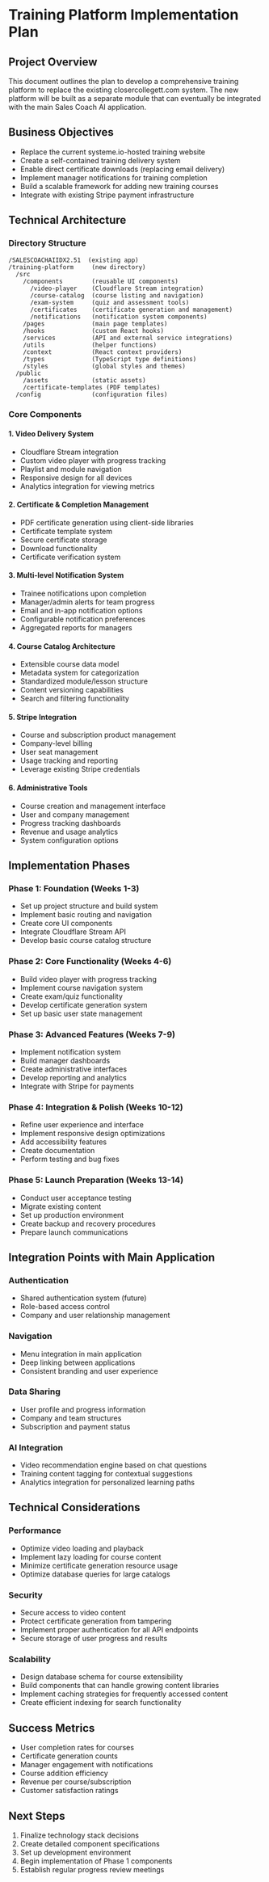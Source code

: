 # Training Platform Implementation Plan

## Project Overview
This document outlines the plan to develop a comprehensive training platform to replace the existing closercollegett.com system. The new platform will be built as a separate module that can eventually be integrated with the main Sales Coach AI application.

## Business Objectives
- Replace the current systeme.io-hosted training website
- Create a self-contained training delivery system
- Enable direct certificate downloads (replacing email delivery)
- Implement manager notifications for training completion
- Build a scalable framework for adding new training courses
- Integrate with existing Stripe payment infrastructure

## Technical Architecture

### Directory Structure
```
/SALESCOACHAIIDX2.51  (existing app)
/training-platform     (new directory)
  /src
    /components        (reusable UI components)
      /video-player    (Cloudflare Stream integration)
      /course-catalog  (course listing and navigation)
      /exam-system     (quiz and assessment tools)
      /certificates    (certificate generation and management)
      /notifications   (notification system components)
    /pages             (main page templates)
    /hooks             (custom React hooks)
    /services          (API and external service integrations)
    /utils             (helper functions)
    /context           (React context providers)
    /types             (TypeScript type definitions)
    /styles            (global styles and themes)
  /public
    /assets            (static assets)
    /certificate-templates (PDF templates)
  /config              (configuration files)
```

### Core Components

#### 1. Video Delivery System
- Cloudflare Stream integration
- Custom video player with progress tracking
- Playlist and module navigation
- Responsive design for all devices
- Analytics integration for viewing metrics

#### 2. Certificate & Completion Management
- PDF certificate generation using client-side libraries
- Certificate template system
- Secure certificate storage
- Download functionality
- Certificate verification system

#### 3. Multi-level Notification System
- Trainee notifications upon completion
- Manager/admin alerts for team progress
- Email and in-app notification options
- Configurable notification preferences
- Aggregated reports for managers

#### 4. Course Catalog Architecture
- Extensible course data model
- Metadata system for categorization
- Standardized module/lesson structure
- Content versioning capabilities
- Search and filtering functionality

#### 5. Stripe Integration
- Course and subscription product management
- Company-level billing
- User seat management
- Usage tracking and reporting
- Leverage existing Stripe credentials

#### 6. Administrative Tools
- Course creation and management interface
- User and company management
- Progress tracking dashboards
- Revenue and usage analytics
- System configuration options

## Implementation Phases

### Phase 1: Foundation (Weeks 1-3)
- Set up project structure and build system
- Implement basic routing and navigation
- Create core UI components
- Integrate Cloudflare Stream API
- Develop basic course catalog structure

### Phase 2: Core Functionality (Weeks 4-6)
- Build video player with progress tracking
- Implement course navigation system
- Create exam/quiz functionality
- Develop certificate generation system
- Set up basic user state management

### Phase 3: Advanced Features (Weeks 7-9)
- Implement notification system
- Build manager dashboards
- Create administrative interfaces
- Develop reporting and analytics
- Integrate with Stripe for payments

### Phase 4: Integration & Polish (Weeks 10-12)
- Refine user experience and interface
- Implement responsive design optimizations
- Add accessibility features
- Create documentation
- Perform testing and bug fixes

### Phase 5: Launch Preparation (Weeks 13-14)
- Conduct user acceptance testing
- Migrate existing content
- Set up production environment
- Create backup and recovery procedures
- Prepare launch communications

## Integration Points with Main Application

### Authentication
- Shared authentication system (future)
- Role-based access control
- Company and user relationship management

### Navigation
- Menu integration in main application
- Deep linking between applications
- Consistent branding and user experience

### Data Sharing
- User profile and progress information
- Company and team structures
- Subscription and payment status

### AI Integration
- Video recommendation engine based on chat questions
- Training content tagging for contextual suggestions
- Analytics integration for personalized learning paths

## Technical Considerations

### Performance
- Optimize video loading and playback
- Implement lazy loading for course content
- Minimize certificate generation resource usage
- Optimize database queries for large catalogs

### Security
- Secure access to video content
- Protect certificate generation from tampering
- Implement proper authentication for all API endpoints
- Secure storage of user progress and results

### Scalability
- Design database schema for course extensibility
- Build components that can handle growing content libraries
- Implement caching strategies for frequently accessed content
- Create efficient indexing for search functionality

## Success Metrics
- User completion rates for courses
- Certificate generation counts
- Manager engagement with notifications
- Course addition efficiency
- Revenue per course/subscription
- Customer satisfaction ratings

## Next Steps
1. Finalize technology stack decisions
2. Create detailed component specifications
3. Set up development environment
4. Begin implementation of Phase 1 components
5. Establish regular progress review meetings
